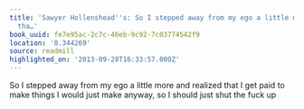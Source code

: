 ```yaml
---
title: 'Sawyer Hollenshead''s: So I stepped away from my ego a little more and realized
  tha…'
book_uuid: fe7e95ac-2c7c-46eb-9c92-7c03774542f9
location: '0.344269'
source: readmill
highlighted_on: '2013-09-28T16:33:57.000Z'
---
```


So I stepped away from my ego a little more and realized that I get paid to make things I would just make anyway, so I should just shut the fuck up